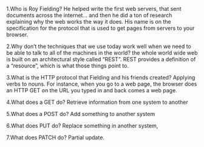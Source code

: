 1.Who is Roy Fielding?
	He helped write the first web servers, that sent documents across the internet… and then he did a ton of research explaining why the web works the way it does. His name is on the specification for the protocol that is used to get pages from servers to your browser.

2.Why don’t the techniques that we use today work well when we need to be able to talk to all of the machines in the world?
	the whole world wide web is built on an architectural style called “REST”. REST provides a definition of a “resource”, which is what those things point to.

3.What is the HTTP protocol that Fielding and his friends created?
	 Applying verbs to nouns. For instance, when you go to a web page, the browser does an HTTP GET on the URL you typed in and back comes a web page.

4.What does a GET do?
	 Retrieve information from one system to another


5.What does a POST do?
	 Add something to another system

6.What does PUT do?
	Replace something in another system,

7.What does PATCH do?
	Partial update.

    